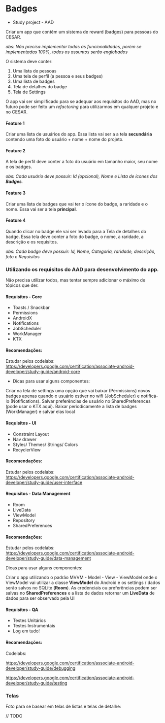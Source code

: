 # Badges
- Study project - AAD

Criar um app que contém um sistema de reward (badges) para pessoas do CESAR.

*obs: Não precisa implementar todas as funcionalidades, porém se implementadas 100%, todos os assuntos serão englobados*

O sistema deve conter: 

1. Uma lista de pessoas 
2. Uma tela de perfil (a pessoa e seus badges)
3. Uma lista de badges
4. Tela de detalhes do badge
5. Tela de Settings

O app vai ser simplificado para se adequar aos requisitos do AAD, mas no futuro pode ser feito um *refactoring* para utilizarmos em qualquer projeto e no CESAR.

#### Feature 1

Criar uma lista de usuários do app. Essa lista vai ser a a tela **secundária** contendo uma foto do usuário + nome + nome do projeto. 

#### Feature 2

A tela de perfil deve conter a foto do usuário em tamanho maior, seu nome e os badges.

*obs: Cada usuário deve possuir: Id (opcional), Nome e Lista de ícones dos **Badges**.*

#### Feature 3

Criar uma lista de badges que vai ter o ícone do badge, a raridade e o nome. Essa vai ser a tela **principal**.

####  Feature 4

Quando clicar no badge ele vai ser levado para a Tela de detalhes do badge. Essa tela deve conter a foto do badge, o nome, a raridade, a descrição e os requisitos. 

*obs: Cada badge deve possuir: Id, Nome, Categoria, raridade, descrição, foto e Requisitos*

### Utilizando os requisitos do AAD para desenvolvimento do app.

Não precisa utilizar todos, mas tentar sempre adicionar o máximo de tópicos que der.

#### Requisitos - Core

- Toasts / Snackbar
- Permissions
- AndroidX
- Notifications
- JobScheduler
- WorkManager
- KTX

#### Recomendações:

Estudar pelos codelabs: https://developers.google.com/certification/associate-android-developer/study-guide/android-core

- Dicas para usar alguns componentes: 

Criar na tela de settings uma opção que vai baixar (Permissions) novos badges apenas quando o usuário estiver no wifi (JobScheduler) e notificá-lo (Notifications). Salvar preferências de usuário no SharedPreferences (pode usar o KTX aqui). Baixar periodicamente a lista de badges (WorkManager) e salvar elas local 

#### Requisitos - UI

- Constraint Layout
- Nav drawer
- Styles/ Themes/ Strings/ Colors
- RecyclerView

#### Recomendações:

Estudar pelos codelabs: https://developers.google.com/certification/associate-android-developer/study-guide/user-interface

#### Requisitos  - Data Management

- Room
- LiveData
- ViewModel
- Repository
- SharedPreferences

#### Recomendações:

Estudar pelos codelabs: https://developers.google.com/certification/associate-android-developer/study-guide/data-management

Dicas para usar alguns componentes:

Criar o app utilizando o padrão MVVM - Model - View - ViewModel onde o ViewModel vai utilizar a classe **ViewModel** do Android e os settings / dados serão salvos no SQLite (**Room**). As credenciais ou preferências podem ser salvas no **SharedPreferences** e a lista de dados retornar um **LiveData** de dados para ser observado pela UI

#### Requisitos - QA

- Testes Unitários 
- Testes Instrumentais
- Log em tudo! 

#### Recomendações:

Codelabs:

https://developers.google.com/certification/associate-android-developer/study-guide/debugging

https://developers.google.com/certification/associate-android-developer/study-guide/testing



### Telas

Foto para se basear em telas de listas e telas de detalhe:

// TODO
